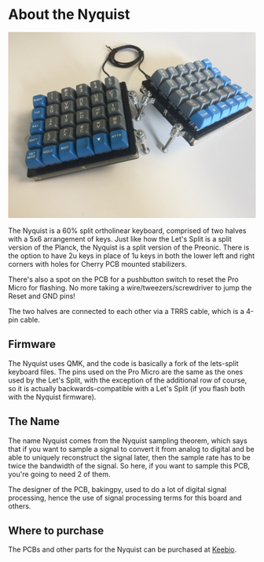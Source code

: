 # About the Nyquist

![](/assets/fully-assembled.jpg)

The Nyquist is a 60% split ortholinear keyboard, comprised of two halves with a 5x6 arrangement of keys. Just like how the Let's Split is a split version of the Planck, the Nyquist is a split version of the Preonic. There is the option to have 2u keys in place of 1u keys in both the lower left and right corners with holes for Cherry PCB mounted stabilizers.

There's also a spot on the PCB for a pushbutton switch to reset the Pro Micro for flashing. No more taking a wire/tweezers/screwdriver to jump the Reset and GND pins!

The two halves are connected to each other via a TRRS cable, which is a 4-pin cable.

## Firmware

The Nyquist uses QMK, and the code is basically a fork of the lets-split keyboard files. The pins used on the Pro Micro are the same as the ones used by the Let's Split, with the exception of the additional row of course, so it is actually backwards-compatible with a Let's Split \(if you flash both with the Nyquist firmware\).

## The Name

The name Nyquist comes from the Nyquist sampling theorem, which says that if you want to sample a signal to convert it from analog to digital and be able to uniquely reconstruct the signal later, then the sample rate has to be twice the bandwidth of the signal. So here, if you want to sample this PCB, you're going to need 2 of them.

The designer of the PCB, bakingpy, used to do a lot of digital signal processing, hence the use of signal processing terms for this board and others.

## Where to purchase

The PCBs and other parts for the Nyquist can be purchased at [Keebio](https://keeb.io/collections/nyquist-parts).

